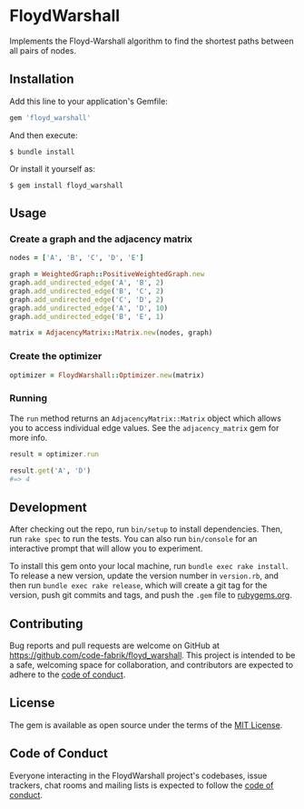 # FloydWarshall

Implements the Floyd-Warshall algorithm to find the shortest paths between all pairs of nodes.

## Installation

Add this line to your application's Gemfile:

```ruby
gem 'floyd_warshall'
```

And then execute:

    $ bundle install

Or install it yourself as:

    $ gem install floyd_warshall

## Usage

### Create a graph and the adjacency matrix

```ruby
nodes = ['A', 'B', 'C', 'D', 'E']

graph = WeightedGraph::PositiveWeightedGraph.new
graph.add_undirected_edge('A', 'B', 2)
graph.add_undirected_edge('B', 'C', 2)
graph.add_undirected_edge('C', 'D', 2)
graph.add_undirected_edge('A', 'D', 10)
graph.add_undirected_edge('B', 'E', 1)

matrix = AdjacencyMatrix::Matrix.new(nodes, graph)
```

### Create the optimizer

```ruby
optimizer = FloydWarshall::Optimizer.new(matrix)
```

### Running

The `run` method returns an `AdjacencyMatrix::Matrix` object which allows you to access individual edge values. See the `adjacency_matrix` gem for more info.

```ruby
result = optimizer.run

result.get('A', 'D')
#=> 4
```

## Development

After checking out the repo, run `bin/setup` to install dependencies. Then, run `rake spec` to run the tests. You can also run `bin/console` for an interactive prompt that will allow you to experiment.

To install this gem onto your local machine, run `bundle exec rake install`. To release a new version, update the version number in `version.rb`, and then run `bundle exec rake release`, which will create a git tag for the version, push git commits and tags, and push the `.gem` file to [rubygems.org](https://rubygems.org).

## Contributing

Bug reports and pull requests are welcome on GitHub at https://github.com/code-fabrik/floyd_warshall. This project is intended to be a safe, welcoming space for collaboration, and contributors are expected to adhere to the [code of conduct](https://github.com/code-fabrik/floyd_warshall/blob/master/CODE_OF_CONDUCT.md).


## License

The gem is available as open source under the terms of the [MIT License](https://opensource.org/licenses/MIT).

## Code of Conduct

Everyone interacting in the FloydWarshall project's codebases, issue trackers, chat rooms and mailing lists is expected to follow the [code of conduct](https://github.com/code-fabrik/floyd_warshall/blob/master/CODE_OF_CONDUCT.md).
